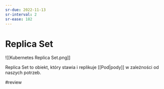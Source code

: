 ```yaml
---
sr-due: 2022-11-13
sr-interval: 2
sr-ease: 182
---
```


# Replica Set

![[Kubernetes Replica Set.png]]

Replica Set to obiekt, który stawia i replikuje [[Pod|pody]] w zależności od naszych potrzeb.

#review 